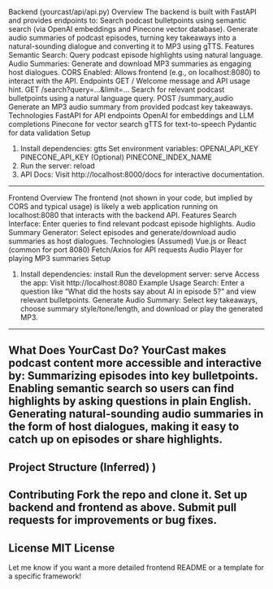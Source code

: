 

Backend (yourcast/api/api.py)
Overview
The backend is built with FastAPI and provides endpoints to:
Search podcast bulletpoints using semantic search (via OpenAI embeddings and Pinecone vector database).
Generate audio summaries of podcast episodes, turning key takeaways into a natural-sounding dialogue and converting it to MP3 using gTTS.
Features
Semantic Search: Query podcast episode highlights using natural language.
Audio Summaries: Generate and download MP3 summaries as engaging host dialogues.
CORS Enabled: Allows frontend (e.g., on localhost:8080) to interact with the API.
Endpoints
GET /
Welcome message and API usage hint.
GET /search?query=...&limit=...
Search for relevant podcast bulletpoints using a natural language query.
POST /summary_audio
Generate an MP3 audio summary from provided podcast key takeaways.
Technologies
FastAPI for API endpoints
OpenAI for embeddings and LLM completions
Pinecone for vector search
gTTS for text-to-speech
Pydantic for data validation
Setup
1. Install dependencies:
gtts
Set environment variables:
OPENAI_API_KEY
PINECONE_API_KEY
(Optional) PINECONE_INDEX_NAME
3. Run the server:
reload
4. API Docs:
Visit http://localhost:8000/docs for interactive documentation.
---
Frontend
Overview
The frontend (not shown in your code, but implied by CORS and typical usage) is likely a web application running on localhost:8080 that interacts with the backend API.
Features
Search Interface: Enter queries to find relevant podcast episode highlights.
Audio Summary Generator: Select episodes and generate/download audio summaries as host dialogues.
Technologies (Assumed)
Vue.js or React (common for port 8080)
Fetch/Axios for API requests
Audio Player for playing MP3 summaries
Setup
1. Install dependencies:
install
Run the development server:
serve
Access the app:
Visit http://localhost:8080
Example Usage
Search:
Enter a question like “What did the hosts say about AI in episode 5?” and view relevant bulletpoints.
Generate Audio Summary:
Select key takeaways, choose summary style/tone/length, and download or play the generated MP3.
---
What Does YourCast Do?
YourCast makes podcast content more accessible and interactive by:
Summarizing episodes into key bulletpoints.
Enabling semantic search so users can find highlights by asking questions in plain English.
Generating natural-sounding audio summaries in the form of host dialogues, making it easy to catch up on episodes or share highlights.
---
Project Structure (Inferred)
)
---
Contributing
Fork the repo and clone it.
Set up backend and frontend as above.
Submit pull requests for improvements or bug fixes.
---
License
MIT License
---
Let me know if you want a more detailed frontend README or a template for a specific framework!